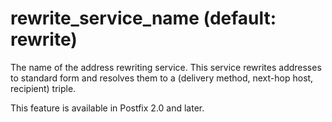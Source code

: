 # rewrite_service_name (default: rewrite)

The name of the address rewriting service. This service rewrites
addresses to standard form and resolves them to a (delivery method,
next-hop host, recipient) triple.




This feature is available in Postfix 2.0 and later.




